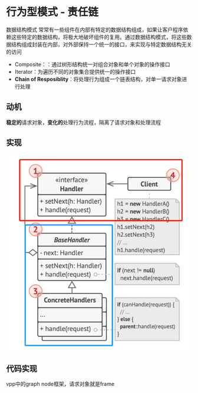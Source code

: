 # 行为型模式 - 责任链
数据结构模式
常常有一些组件在内部有特定的数据结构组成，如果让客户程序依赖这些特定的数据结构，将极大地破坏组件的复用。通过数据结构模式，将这些数据结构组成封装在内部，对外部保持一个统一的接口，来实现与特定数据结构无关的访问
- Composite：：通过树形结构统一对组合对象和单个对象的操作接口
- Iterator：为遍历不同的对象集合提供统一的操作接口
- **Chain of Resposiblity**：将处理行为组成一个链表结构，对单一请求对象进行处理
## 动机
**稳定的**请求对象，**变化的**处理行为流程，隔离了请求对象和处理流程
## 实现
![UML](pics/31_ChainOfResponsibility_UML.png)
## 代码实现
vpp中的graph node框架，请求对象就是frame
